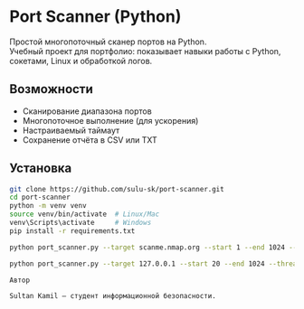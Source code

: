 # Port Scanner (Python)

Простой многопоточный сканер портов на Python.  
Учебный проект для портфолио: показывает навыки работы с Python, сокетами, Linux и обработкой логов.

## Возможности
- Сканирование диапазона портов
- Многопоточное выполнение (для ускорения)
- Настраиваемый таймаут
- Сохранение отчёта в CSV или TXT

## Установка
```bash
git clone https://github.com/sulu-sk/port-scanner.git
cd port-scanner
python -m venv venv
source venv/bin/activate  # Linux/Mac
venv\Scripts\activate     # Windows
pip install -r requirements.txt

python port_scanner.py --target scanme.nmap.org --start 1 --end 1024 --threads 100 --timeout 0.5 --output report.csv

python port_scanner.py --target 127.0.0.1 --start 20 --end 1024 --threads 50 --timeout 0.3 --output open_ports.csv

Автор

Sultan Kamil — студент информационной безопасности.
